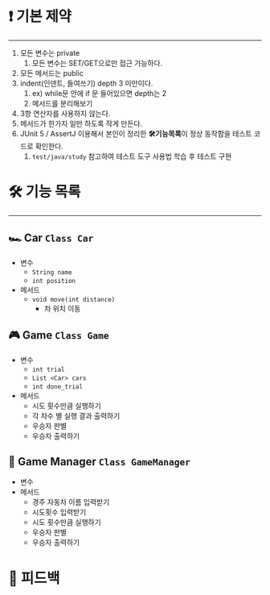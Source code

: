 # ****❗ 기본 제약****

---

1. 모든 변수는 private
    1. 모든 변수는 SET/GET으로만 접근 가능하다.
2. 모든 메서드는 public
3. indent(인덴트, 들여쓰기) depth 3 미만이다.
    1. ex) while문 안에 if 문 들어있으면 depth는 2
    2. 메서드를 분리해보기
4. 3항 연산자를 사용하지 않는다.
5. 메서드가 한가지 일만 하도록 작게 만든다.
6. JUnit 5 / AssertJ 이용해서 본인이 정리한 ****🛠기능목록****이 정상 동작함을 테스트 코드로 확인한다.
    1. `test/java/study` 참고하여 테스트 도구 사용법 학습 후 테스트 구현

# ****🛠 기능 목록****

---

## 🏎 Car `Class Car`

- 변수
    - `String name`
    - `int position`
- 메서드
    - `void move(int distance)`
        - 차 위치 이동

## 🎮 Game `Class Game`

- 변수
    - `int trial`
    - `List <Car> cars`
    - `int done_trial`
- 메서드
    - 시도 횟수만큼 실행하기
    - 각 차수 별 실행 결과 출력하기
    - 우승자 판별
    - 우승자 출력하기

## 🚦 Game Manager `Class GameManager`

- 변수
- 메서드
  - 경주 자동차 이름 입력받기
  - 시도횟수 입력받기
  - 시도 횟수만큼 실행하기
  - 우승자 판별
  - 우승자 출력하기

# ****📝 피드백****